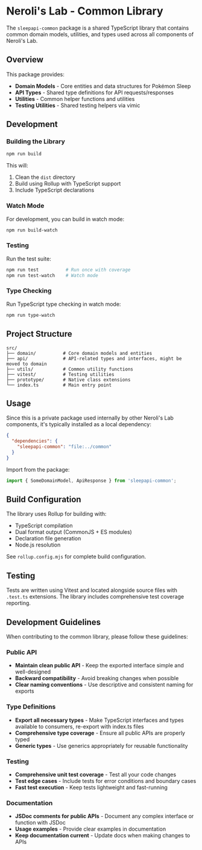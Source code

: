 # Neroli's Lab - Common Library

The `sleepapi-common` package is a shared TypeScript library that contains common domain models, utilities, and types used across all components of Neroli's Lab.

## Overview

This package provides:

- **Domain Models** - Core entities and data structures for Pokémon Sleep
- **API Types** - Shared type definitions for API requests/responses
- **Utilities** - Common helper functions and utilities
- **Testing Utilities** - Shared testing helpers via vimic

## Development

### Building the Library

```bash
npm run build
```

This will:

1. Clean the `dist` directory
2. Build using Rollup with TypeScript support
3. Include TypeScript declarations

### Watch Mode

For development, you can build in watch mode:

```bash
npm run build-watch
```

### Testing

Run the test suite:

```bash
npm run test          # Run once with coverage
npm run test-watch    # Watch mode
```

### Type Checking

Run TypeScript type checking in watch mode:

```bash
npm run type-watch
```

## Project Structure

```
src/
├── domain/          # Core domain models and entities
├── api/             # API-related types and interfaces, might be moved to domain
├── utils/           # Common utility functions
├── vitest/          # Testing utilities
├── prototype/       # Native class extensions
└── index.ts         # Main entry point
```

## Usage

Since this is a private package used internally by other Neroli's Lab components, it's typically installed as a local dependency:

```json
{
  "dependencies": {
    "sleepapi-common": "file:../common"
  }
}
```

Import from the package:

```typescript
import { SomeDomainModel, ApiResponse } from 'sleepapi-common';
```

## Build Configuration

The library uses Rollup for building with:

- TypeScript compilation
- Dual format output (CommonJS + ES modules)
- Declaration file generation
- Node.js resolution

See `rollup.config.mjs` for complete build configuration.

## Testing

Tests are written using Vitest and located alongside source files with `.test.ts` extensions. The library includes comprehensive test coverage reporting.

## Development Guidelines

When contributing to the common library, please follow these guidelines:

### Public API

- **Maintain clean public API** - Keep the exported interface simple and well-designed
- **Backward compatibility** - Avoid breaking changes when possible
- **Clear naming conventions** - Use descriptive and consistent naming for exports

### Type Definitions

- **Export all necessary types** - Make TypeScript interfaces and types available to consumers, re-export with index.ts files
- **Comprehensive type coverage** - Ensure all public APIs are properly typed
- **Generic types** - Use generics appropriately for reusable functionality

### Testing

- **Comprehensive unit test coverage** - Test all your code changes
- **Test edge cases** - Include tests for error conditions and boundary cases
- **Fast test execution** - Keep tests lightweight and fast-running

### Documentation

- **JSDoc comments for public APIs** - Document any complex interface or function with JSDoc
- **Usage examples** - Provide clear examples in documentation
- **Keep documentation current** - Update docs when making changes to APIs
